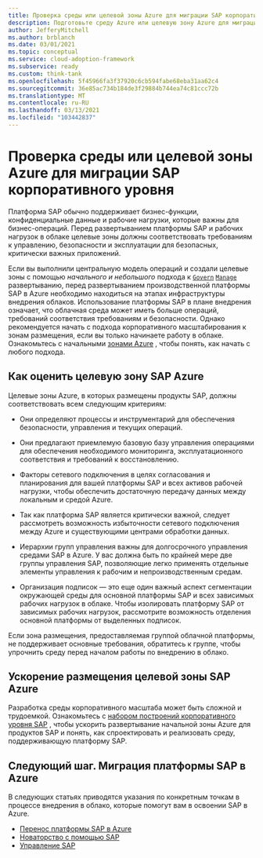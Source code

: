 ```yaml
---
title: Проверка среды или целевой зоны Azure для миграции SAP корпоративного уровня
description: Подготовьте среду Azure или целевую зону Azure для миграции SAP корпоративного уровня.
author: JefferyMitchell
ms.author: brblanch
ms.date: 03/01/2021
ms.topic: conceptual
ms.service: cloud-adoption-framework
ms.subservice: ready
ms.custom: think-tank
ms.openlocfilehash: 5f45966fa3f37920c6cb594fabe68eba31aa62c4
ms.sourcegitcommit: 36e85ac734b184de3f29884b744ea74c81ccc72b
ms.translationtype: MT
ms.contentlocale: ru-RU
ms.lasthandoff: 03/13/2021
ms.locfileid: "103442837"
---
```

# <a name="review-your-environment-or-azure-landing-zone-for-an-sap-enterprise-scale-migration"></a>Проверка среды или целевой зоны Azure для миграции SAP корпоративного уровня

Платформа SAP обычно поддерживает бизнес-функции, конфиденциальные данные и рабочие нагрузки, которые важны для бизнес-операций. Перед развертыванием платформы SAP и рабочих нагрузок в облаке целевые зоны должны соответствовать требованиям к управлению, безопасности и эксплуатации для безопасных, критически важных приложений.

Если вы выполнили центральную модель операций и создали целевые зоны с помощью *начального и небольшого* подхода к [`Govern`](../../govern/index.md) [`Manage`](../../govern/index.md) развертыванию, перед развертыванием производственной платформы SAP в Azure необходимо находиться на этапах инфраструктуры внедрения облаков. Использование платформы SAP в плане внедрения означает, что облачная среда может иметь больше операций, требований соответствия требованиям и безопасности. Однако рекомендуется начать с подхода корпоративного масштабирования к зонам размещения, если вы только начинаете работу в облаке. Ознакомьтесь с начальными [зонами Azure](../../ready/landing-zone/index.md) , чтобы понять, как начать с любого подхода.

## <a name="how-to-evaluate-an-sap-azure-landing-zone"></a>Как оценить целевую зону SAP Azure

Целевые зоны Azure, в которых размещены продукты SAP, должны соответствовать всем следующим критериям:

- Они определяют процессы и инструментарий для обеспечения безопасности, управления и текущих операций.

- Они предлагают приемлемую базовую базу управления операциями для обеспечения необходимого мониторинга, эксплуатационного соответствия и требований к восстановлению.

- Факторы сетевого подключения в целях согласования и планирования для вашей платформы SAP и всех активов рабочей нагрузки, чтобы обеспечить достаточную передачу данных между локальным и средой Azure.

- Так как платформа SAP является критически важной, следует рассмотреть возможность избыточности сетевого подключения между Azure и существующими центрами обработки данных.

- Иерархии групп управления важны для долгосрочного управления средами SAP в Azure. У вас должна быть по крайней мере две группы управления SAP, позволяющие легко применять отдельные элементы управления к рабочим и непроизводственным средам.

- Организация подписок — это еще один важный аспект сегментации окружающей среды для основной платформы SAP и всех зависимых рабочих нагрузок в облаке. Чтобы изолировать платформу SAP от зависимых рабочих нагрузок, рассмотрите возможность отделения основной платформы от выделенных подписок.

Если зона размещения, предоставляемая группой облачной платформы, не поддерживает основные требования, обратитесь к группе, чтобы упрочнить среду перед началом работы по внедрению в облако.

## <a name="how-to-accelerate-an-sap-azure-landing-zone"></a>Ускорение размещения целевой зоны SAP Azure

Разработка среды корпоративного масштаба может быть сложной и трудоемкой. Ознакомьтесь с [набором построений корпоративного уровня SAP](./enterprise-scale-landing-zone.md) , чтобы ускорить развертывание начальной зоны Azure для продуктов SAP и понять, как спроектировать и реализовать среду, поддерживающую платформу SAP.

## <a name="next-step-migrate-an-sap-platform-to-azure"></a>Следующий шаг. Миграция платформы SAP в Azure

В следующих статьях приводятся указания по конкретным точкам в процессе внедрения в облако, которые помогут вам в освоении SAP в Azure.

- [Перенос платформы SAP в Azure](./migrate.md)
- [Новаторство с помощью SAP](./innovate.md)
- [Управление SAP](./manage.md)
